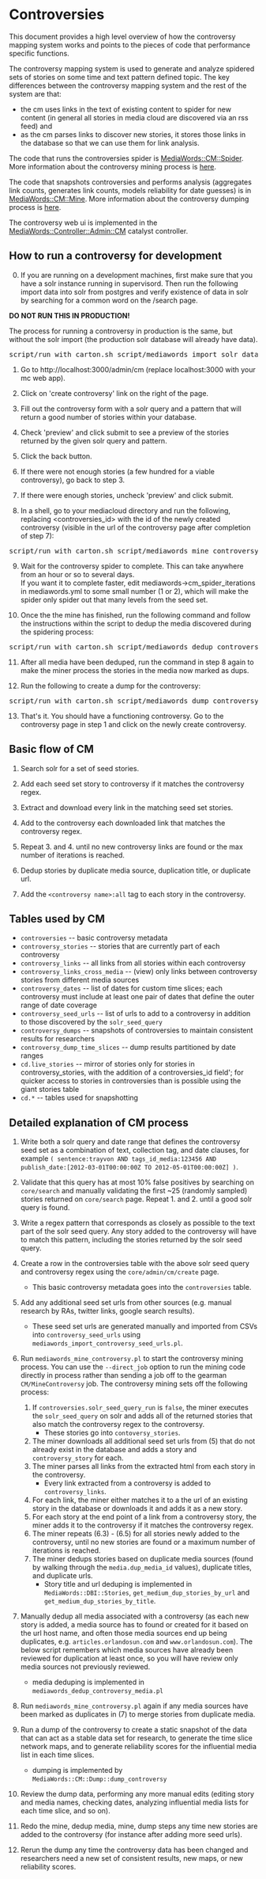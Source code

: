 Controversies
=============

This document provides a high level overview of how the controversy mapping
system works and points to the pieces of code that performance specific
functions.

The controversy mapping system is used to generate and analyze spidered sets
of stories on some time and text pattern defined topic. The key differences
between the controversy mapping system and the rest of the system are that:

* the cm uses links in the text of existing content to spider for new content
  (in general all stories in media cloud are discovered via an rss feed) and
* as the cm parses links to discover new stories, it stores those links in the
  database so that we can use them for link analysis.

The code that runs the controversies spider is [MediaWords::CM::Spider](../lib/MediaWords/CM/Spider.pm).  More
information about the controversy mining process is [here](controversy_mining.markdown).

The code that snapshots controversies and performs analysis (aggregates link counts, generates link counts,
models reliability for date guesses) is in [MediaWords::CM::Mine](../lib/MediaWords/CM/Mine.pm).  More information about
the controversy dumping process is [here](controversy_dumps.markdown).

The controversy web ui is implemented in the
[MediaWords::Controller::Admin::CM](../lib/MediaWords/Controller/Admin/CM.pm) catalyst controller.

How to run a controversy for development
----------------------------------------

0. If you are running on a development machines, first make sure that you have a solr instance running in supervisord.
Then run the following import data into solr from postgres and verify existence of data in solr  by searching for a
common word on the /search page.

**DO NOT RUN THIS IN PRODUCTION!**

The process for running a controversy in production is the same, but without the solr import (the production
solr database will already have data).

<pre>
script/run_with_carton.sh script/mediawords_import_solr_data.pl --delete_all
</pre>

1. Go to http://localhost:3000/admin/cm (replace localhost:3000 with your mc web app).

2. Click on 'create controversy' link on the right of the page.

3. Fill out the controversy form with a solr query and a pattern that will return a
good number of stories within your database.

4. Check 'preview' and click submit to see a preview of the stories returned by the given
solr query and pattern.

5. Click the back button.

6. If there were not enough stories (a few hundred for a viable controversy), go back to step 3.

7. If there were enough stories, uncheck 'preview' and click submit.

8. In a shell, go to your mediacloud directory and run the following, replacing <controversies_id> with the
id of the newly created controversy (visible in the url of the controversy page after completion of step 7):

<pre>
script/run_with_carton.sh script/mediawords_mine_controversy.pl --controversy <controversies_id> --direct_job
</pre>

9. Wait for the controversy spider to complete.  This can take anywhere from an hour or so to several days.  
If you want it to complete faster, edit mediawords->cm\_spider\_iterations in mediawords.yml to some small
number (1 or 2), which will make the spider only spider out that many levels from the seed set.

10. Once the the mine has finished, run the following command and follow the instructions within the script
to dedup the media discovered during the spidering process:

<pre>
script/run_with_carton.sh script/mediawords_dedup_controversy_media.pl
</pre>

11. After all media have been deduped, run the command in step 8 again to make the miner process the stories
in the media now marked as dups.

12. Run the following to create a dump for the controversy:

<pre>
script/run_with_carton.sh script/mediawords_dump_controversy.pl --controversy <controversies_id> --direct_job
</pre>

13. That's it.  You should have a functioning controversy.  Go to the controversy page in step 1 and
click on the newly create controversy.

Basic flow of CM
----------------

1. Search solr for a set of seed stories.

2. Add each seed set story to controversy if it matches the controversy regex.

3. Extract and download every link in the matching seed set stories.

4. Add to the controversy each downloaded link that matches the controversy
   regex.

5. Repeat 3. and 4. until no new controversy links are found or the max number
   of iterations is reached.

6. Dedup stories by duplicate media source, duplication title, or duplicate
   url.

7. Add the `<controversy name>:all` tag to each story in the controversy.


Tables used by CM
-----------------

* `controversies` -- basic controversy metadata
* `controversy_stories` -- stories that are currently part of each controversy
* `controversy_links` -- all links from all stories within each controversy
* `controversy_links_cross_media` -- (view) only links between controversy
   stories from different media sources
* `controversy_dates` -- list of dates for custom time slices; each controversy
   must include at least one pair of dates that define the outer range of date
   coverage
* `controversy_seed_urls` -- list of urls to add to a controversy in addition
   to those discovered by the `solr_seed_query`
* `controversy_dumps` -- snapshots of controversies to maintain consistent results
   for researchers
* `controversy_dump_time_slices` -- dump results partitioned by date ranges
* `cd.live_stories` -- mirror of stories only for stories in controversy_stories,
   with the addition of a controversies_id field'; for quicker access to stories
   in controversies than is possible using the giant stories table
* `cd.*` -- tables used for snapshotting


Detailed explanation of CM process
----------------------------------

1. Write both a solr query and date range that defines the controversy seed
   set as a combination of text, collection tag, and date clauses, for example
   `( sentence:trayvon AND tags_id_media:123456 AND
   publish_date:[2012-03-01T00:00:00Z TO 2012-05-01T00:00:00Z] )`.

2. Validate that this query has at most 10% false positives by searching on
   `core/search` and manually validating the first ~25 (randomly sampled)
   stories returned on `core/search` page.  Repeat 1. and 2. until a good solr
   query is found.

3. Write a regex pattern that corresponds as closely as possible to the text
   part of the solr seed query.  Any story added to the controversy will have
   to match this pattern, including the stories returned by the solr seed
   query.

4. Create a row in the controversies table with the above solr seed query and
   controversy regex using the `core/admin/cm/create` page.
    * This basic controversy metadata goes into the `controversies` table.

5. Add any additional seed set urls from other sources (e.g. manual research by
   RAs, twitter links, google search results).
    * These seed set urls are generated manually and imported from CSVs into
      `controversy_seed_urls` using
      `mediawords_import_controversy_seed_urls.pl`.

6. Run `mediawords_mine_controversy.pl` to start the controversy mining
   process. You can use the `--direct_job` option to run the mining code
   directly in process rather than sending a job off to the gearman
   `CM/MineControversy` job.  The controversy mining sets off the following
   process:

    1. If `controversies.solr_seed_query_run` is `false`, the miner executes
       the `solr_seed_query` on solr and adds all of the returned stories that
       also match the controversy regex to the controversy.
        * These stories go into `contoversy_stories`.
    2. The miner downloads all additional seed set urls from (5) that do not
       already exist in the database and adds a story and `controversy_story`
       for each.
    3. The miner parses all links from the extracted html from each story in
       the controversy.
        * Every link extracted from a controversy is added to
          `controversy_links`.
    4. For each link, the miner either matches it to a the url of an existing
       story in the database or downloads it and adds it as a new story.
    5. For each story at the end point of a link from a controversy story, the
       miner adds it to the controversy if it matches the controversy regex.
    6. The miner repeats (6.3) - (6.5) for all stories newly added to the
       controversy, until no new stories are found or a maximum number of
       iterations is reached.
    7. The miner dedups stories based on duplicate media sources (found by
       walking through the `media.dup_media_id` values), duplicate titles, and
       duplicate urls.
        * Story title and url deduping is implemented in
          `MediaWords::DBI::Stories`, `get_medium_dup_stories_by_url` and
          `get_medium_dup_stories_by_title`.

7. Manually dedup all media associated with a controversy (as each new story is
   added, a media source has to found or created for it based on the url host
   name, and often those media sources end up being duplicates, e.g.
   `articles.orlandosun.com` and `www.orlandosun.com`).  The below script
   remembers which media sources have already been reviewed for duplication at
   least once, so you will have review only media sources not previously
   reviewed.
    * media deduping is implemented in `mediawords_dedup_controversy_media.pl`

8. Run `mediawords_mine_controversy.pl` again if any media sources have been
   marked as duplicates in (7) to merge stories from duplicate media.

9. Run a dump of the controversy to create a static snapshot of the data that
   can act as a stable data set for research, to generate the time slice
   network maps, and to generate reliability scores for the influential media
   list in each time slices.
    * dumping is implemented by `MediaWords::CM::Dump::dump_controversy`

10. Review the dump data, performing any more manual edits (editing story and
    media names, checking dates, analyzing influential media lists for each
    time slice, and so on).

11. Redo the mine, dedup media, mine, dump steps any time new stories are added
    to the controversy (for instance after adding more seed urls).

12. Rerun the dump any time the controversy data has been changed and
    researchers need a new set of consistent results, new maps, or new
    reliability scores.
